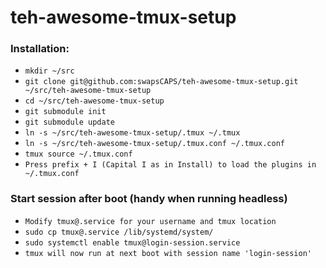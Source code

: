 # teh-awesome-tmux-setup

### Installation:

- ```mkdir ~/src```
- ```git clone git@github.com:swapsCAPS/teh-awesome-tmux-setup.git ~/src/teh-awesome-tmux-setup```
- ```cd ~/src/teh-awesome-tmux-setup```
- ```git submodule init```
- ```git submodule update```
- ```ln -s ~/src/teh-awesome-tmux-setup/.tmux ~/.tmux```
- ```ln -s ~/src/teh-awesome-tmux-setup/.tmux.conf ~/.tmux.conf```
- ```tmux source ~/.tmux.conf```
- ```Press prefix + I (Capital I as in Install) to load the plugins in ~/.tmux.conf```

### Start session after boot (handy when running headless)
- ```Modify tmux@.service for your username and tmux location```
- ```sudo cp tmux@.service /lib/systemd/system/```
- ```sudo systemctl enable tmux@login-session.service```
- ```tmux will now run at next boot with session name 'login-session'```
